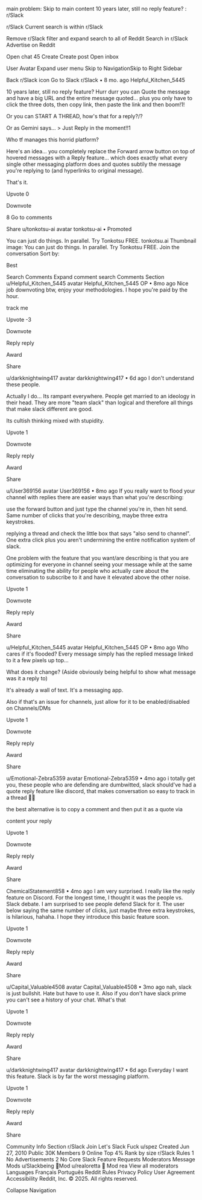 main problem:
Skip to main content
10 years later, still no reply feature? : r/Slack


r/Slack
Current search is within r/Slack

Remove r/Slack filter and expand search to all of Reddit
Search in r/Slack
Advertise on Reddit

Open chat
45
Create
Create post
Open inbox

User Avatar
Expand user menu
Skip to NavigationSkip to Right Sidebar

Back
r/Slack icon
Go to Slack
r/Slack
•
8 mo. ago
Helpful_Kitchen_5445

10 years later, still no reply feature?
Hurr durr you can Quote the message and have a big URL and the entire message quoted... plus you only have to click the three dots, then copy link, then paste the link and then boom!1!

Or you can START A THREAD, how's that for a reply?/?

Or as Gemini says... > Just Reply in the moment!!1

Who tf manages this horrid platform?

Here's an idea... you completely replace the Forward arrow button on top of hovered messages with a Reply feature... which does exactly what every single other messaging platform does and quotes subtily the message you're replying to (and hyperlinks to original message).

That's it.


Upvote
0

Downvote

8
Go to comments


Share
u/tonkotsu-ai avatar
tonkotsu-ai
•
Promoted

You can just do things. In parallel. Try Tonkotsu FREE.
tonkotsu.ai
Thumbnail image: You can just do things. In parallel. Try Tonkotsu FREE.
Join the conversation
Sort by:

Best

Search Comments
Expand comment search
Comments Section
u/Helpful_Kitchen_5445 avatar
Helpful_Kitchen_5445
OP
•
8mo ago
Nice job downvoting btw, enjoy your methodologies. I hope you're paid by the hour.

track me


Upvote
-3

Downvote

Reply
reply

Award

Share

u/darkknightwing417 avatar
darkknightwing417
•
6d ago
I don't understand these people.

Actually I do... Its rampant everywhere. People get married to an ideology in their head. They are more "team slack" than logical and therefore all things that make slack different are good.

Its cultish thinking mixed with stupidity.


Upvote
1

Downvote

Reply
reply

Award

Share

u/User369156 avatar
User369156
•
8mo ago
If you really want to flood your channel with replies there are easier ways than what you're describing:

use the forward button and just type the channel you're in, then hit send. Same number of clicks that you're describing, maybe three extra keystrokes.

replying a thread and check the little box that says "also send to channel". One extra click plus you aren't undermining the entire notification system of slack.

One problem with the feature that you want/are describing is that you are optimizing for everyone in channel seeing your message while at the same time eliminating the ability for people who actually care about the conversation to subscribe to it and have it elevated above the other noise.



Upvote
1

Downvote

Reply
reply

Award

Share

u/Helpful_Kitchen_5445 avatar
Helpful_Kitchen_5445
OP
•
8mo ago
Who cares if it's flooded?
Every message simply has the replied message linked to it a few pixels up top...

What does it change? (Aside obviously being helpful to show what message was it a reply to)

It's already a wall of text. It's a messaging app.

Also if that's an issue for channels, just allow for it to be enabled/disabled on Channels/DMs


Upvote
1

Downvote

Reply
reply

Award

Share

u/Emotional-Zebra5359 avatar
Emotional-Zebra5359
•
4mo ago
i totally get you, these people who are defending are dumbwitted, slack should've had a quote reply feature like discord, that makes conversation so easy to track in a thread 🤦🤦

the best alternative is to copy a comment and then put it as a quote via

content your reply


Upvote
1

Downvote

Reply
reply

Award

Share

ChemicalStatement858
•
4mo ago
I am very surprised. I really like the reply feature on Discord. For the longest time, I thought it was the people vs. Slack debate. I am surprised to see people defend Slack for it. The user below saying the same number of clicks, just maybe three extra keystrokes, is hilarious, hahaha. I hope they introduce this basic feature soon.


Upvote
1

Downvote

Reply
reply

Award

Share

u/Capital_Valuable4508 avatar
Capital_Valuable4508
•
3mo ago
nah, slack is just bullshit. Hate but have to use it. Also if you don't have slack prime you can't see a history of your chat. What's that


Upvote
1

Downvote

Reply
reply

Award

Share

u/darkknightwing417 avatar
darkknightwing417
•
6d ago
Everyday I want this feature. Slack is by far the worst messaging platform.


Upvote
1

Downvote

Reply
reply

Award

Share

Community Info Section
r/Slack
Join
Let's Slack
Fuck u/spez
Created Jun 27, 2010
Public
30K
Members
9
 Online
Top 4%
Rank by size 
r/Slack Rules
1
No Advertisements
2
No Core Slack Feature Requests
Moderators
Message Mods
u/Slackbeing 
👑Mod
u/realoretta 
👑 Mod
rea
View all moderators
Languages
Français
Português
Reddit Rules
Privacy Policy
User Agreement
Accessibility
Reddit, Inc. © 2025. All rights reserved.

Collapse Navigation

